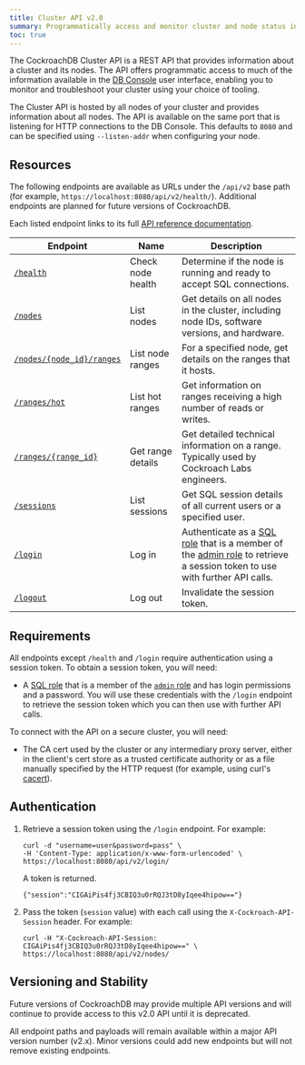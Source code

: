 ```yaml
---
title: Cluster API v2.0
summary: Programmatically access and monitor cluster and node status information with a RESTful API.
toc: true
---
```


The CockroachDB Cluster API is a REST API that provides information about a cluster and its nodes. The API offers programmatic access to much of the information available in the [DB Console](ui-overview.html) user interface, enabling you to monitor and troubleshoot your cluster using your choice of tooling.

The Cluster API is hosted by all nodes of your cluster and provides information about all nodes. The API is available on the same port that is listening for HTTP connections to the DB Console. This defaults to `8080` and can be specified using `--listen-addr` when configuring your node.

## Resources

The following endpoints are available as URLs under the `/api/v2` base path (for example, `https://localhost:8080/api/v2/health/`). Additional endpoints are planned for future versions of CockroachDB.

Each listed endpoint links to its full [API reference documentation](https://cockroachlabs.com/docs/api/cluster/v2.html).

Endpoint | Name | Description
--- | --- | ---
[`/health`](https://cockroachlabs.com/docs/api/cluster/v2.html#operation/health) | Check node health | Determine if the node is running and ready to accept SQL connections.
[`/nodes`](https://cockroachlabs.com/docs/api/cluster/v2.html#operation/listNodes) | List nodes | Get details on all nodes in the cluster, including node IDs, software versions, and hardware.
[`/nodes/{node_id}/ranges`](https://cockroachlabs.com/docs/api/cluster/v2.html#operation/listNodeRanges) | List node ranges | For a specified node, get details on the ranges that it hosts. 
[`/ranges/hot`](https://cockroachlabs.com/docs/api/cluster/v2.html#operation/listHotRanges) | List hot ranges | Get information on ranges receiving a high number of reads or writes.
[`/ranges/{range_id}`](https://cockroachlabs.com/docs/api/cluster/v2.html#operation/listRange) | Get range details | Get detailed technical information on a range. Typically used by Cockroach Labs engineers.
[`/sessions`](https://cockroachlabs.com/docs/api/cluster/v2.html#operation/listSessions) | List sessions | Get SQL session details of all current users or a specified user.
[`/login`](https://cockroachlabs.com/docs/api/cluster/v2.html#operation/login) | Log in | Authenticate as a [SQL role](create-role.html#create-a-role-that-can-log-in-to-the-database) that is a member of the [admin role](authorization.html#admin-role) to retrieve a session token to use with further API calls.
[`/logout`](https://cockroachlabs.com/docs/api/cluster/v2.html#operation/logout) | Log out | Invalidate the session token.

## Requirements

All endpoints except `/health` and `/login` require authentication using a session token. To obtain a session token, you will need:

* A [SQL role](create-role.html) that is a member of the [`admin` role](authorization.html#admin-role) and has login permissions and a password. You will use these credentials with the `/login` endpoint to retrieve the session token which you can then use with further API calls.

To connect with the API on a secure cluster, you will need:

* The CA cert used by the cluster or any intermediary proxy server, either in the client's cert store as a trusted certificate authority or as a file manually specified by the HTTP request (for example, using curl's [cacert](https://curl.se/docs/manpage.html#--cacert)).  

## Authentication

1. Retrieve a session token using the `/login` endpoint. For example:

   ~~~ shell
   curl -d "username=user&password=pass" \
   -H 'Content-Type: application/x-www-form-urlencoded' \
   https://localhost:8080/api/v2/login/
   ~~~

   A token is returned.

   ~~~ shell
   {"session":"CIGAiPis4fj3CBIQ3u0rRQJ3tD8yIqee4hipow=="}
   ~~~

2. Pass the token (`session` value) with each call using the `X-Cockroach-API-Session` header. For example:

   ~~~ shell
   curl -H "X-Cockroach-API-Session: CIGAiPis4fj3CBIQ3u0rRQJ3tD8yIqee4hipow==" \
   https://localhost:8080/api/v2/nodes/
   ~~~

## Versioning and Stability

Future versions of CockroachDB may provide multiple API versions and will continue to provide access to this v2.0 API until it is deprecated. 

All endpoint paths and payloads will remain available within a major API version number (v2.x). Minor versions could add new endpoints but will not remove existing endpoints.
